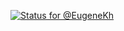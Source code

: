 <!-- ### Hi there 👋 -->

<!--
**EugeneKh/EugeneKh** is a ✨ _special_ ✨ repository because its `README.md` (this file) appears on your GitHub profile.

Here are some ideas to get you started:

- 🔭 I’m currently working on ...
- 🌱 I’m currently learning ...
- 👯 I’m looking to collaborate on ...
- 🤔 I’m looking for help with ...
- 💬 Ask me about ...
- 📫 How to reach me: ...
- 😄 Pronouns: ...
- ⚡ Fun fact: ...
-->
[![Status for @EugeneKh](https://badge.stateful.com/EugeneKh/status.svg)](https://app.stateful.com/@EugeneKh)

<!-- - 🌱 I’m currently learning ... -->

<!-- ![](https://github-readme-stats.vercel.app/api/top-langs/?username=eugenekh&count_private=true&layout=compact&theme=github_dark) -->

<!-- [![codewars](https://www.codewars.com/users/EugeneKh/badges/small)](https://www.codewars.com/users/EugeneKh) -->

<!-- ![](https://komarev.com/ghpvc/?username=EugeneKh) -->
